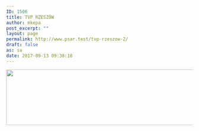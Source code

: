 ```yaml
---
ID: 1506
title: TVP RZESZÓW
author: mkepa
post_excerpt: ""
layout: page
permalink: http://www.psar.test/tvp-rzeszow-2/
draft: false
as: sa
date: 2017-09-13 09:38:18
---
```

<a href="http://www.psar.test/wp-content/uploads/2017/08/tvp3rzeszowelo.png"><img class="alignnone wp-image-1502 size-full" src="http://www.psar.test/wp-content/uploads/2017/08/tvp.png" alt="" width="966" height="150" /></a>